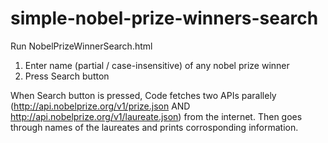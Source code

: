 # simple-nobel-prize-winners-search

Run NobelPrizeWinnerSearch.html

1. Enter name (partial / case-insensitive) of any nobel prize winner
2. Press Search button

When Search button is pressed, Code fetches two APIs parallely (http://api.nobelprize.org/v1/prize.json AND http://api.nobelprize.org/v1/laureate.json) from the internet.
Then goes through names of the laureates and prints corrosponding information.
